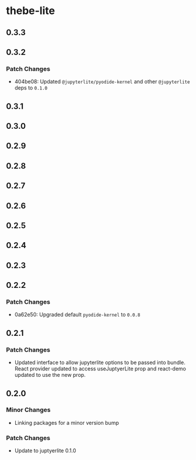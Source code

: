 # thebe-lite

## 0.3.3

## 0.3.2

### Patch Changes

- 404be08: Updated `@jupyterlite/pyodide-kernel` and other `@jupyterlite` deps to `0.1.0`

## 0.3.1

## 0.3.0

## 0.2.9

## 0.2.8

## 0.2.7

## 0.2.6

## 0.2.5

## 0.2.4

## 0.2.3

## 0.2.2

### Patch Changes

- 0a62e50: Upgraded default `pyodide-kernel` to `0.0.8`

## 0.2.1

### Patch Changes

- Updated interface to allow jupyterlite options to be passed into bundle. React provider updated to access useJuptyerLite prop and react-demo updated to use the new prop.

## 0.2.0

### Minor Changes

- Linking packages for a minor version bump

### Patch Changes

- Update to juptyerlite 0.1.0
